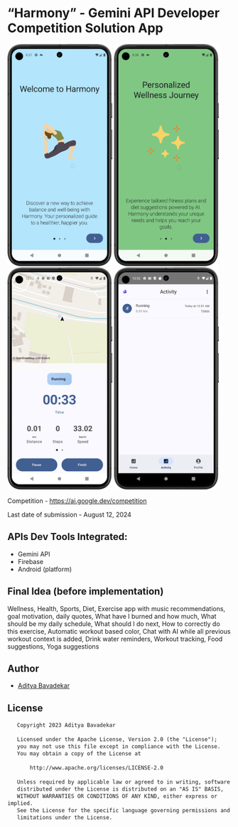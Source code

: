 # “Harmony” - Gemini API Developer Competition Solution App

<img src="/screenshots/cap_1.png" height="500"></img> <img src="/screenshots/cap_2.png" height="500"></img> <img src="/screenshots/cap_3.png" height="500"></img> <img src="/screenshots/cap_4.png" height="500"></img>


Competition - https://ai.google.dev/competition

Last date of submission -  August 12, 2024

## APIs Dev Tools Integrated:

- Gemini API
- Firebase
- Android (platform)

## Final Idea (before implementation)

Wellness, Health, Sports, Diet, Exercise app with music recommendations, goal motivation, daily quotes, What have I burned and how much, What should be my daily schedule, What should I do next, How to correctly do this exercise, Automatic workout based color, Chat with AI while all previous workout context is added, Drink water reminders, Workout tracking, Food suggestions, Yoga suggestions

## Author

- [Aditya Bavadekar](https://github.com/AdityaBavadekar)

## License

```
   Copyright 2023 Aditya Bavadekar

   Licensed under the Apache License, Version 2.0 (the "License");
   you may not use this file except in compliance with the License.
   You may obtain a copy of the License at

       http://www.apache.org/licenses/LICENSE-2.0

   Unless required by applicable law or agreed to in writing, software
   distributed under the License is distributed on an "AS IS" BASIS,
   WITHOUT WARRANTIES OR CONDITIONS OF ANY KIND, either express or implied.
   See the License for the specific language governing permissions and
   limitations under the License.
```
